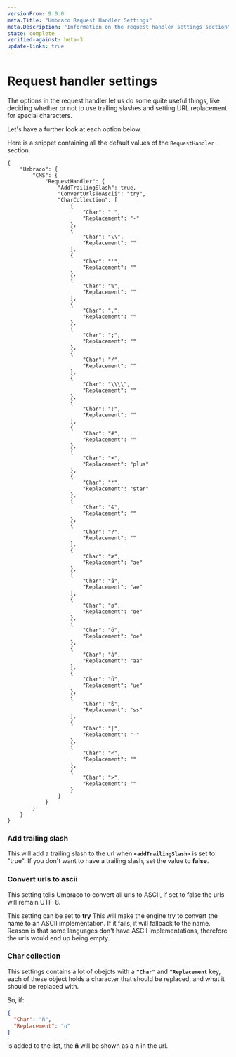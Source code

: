 ```yaml
---
versionFrom: 9.0.0
meta.Title: "Umbraco Request Handler Settings"
meta.Description: "Information on the request handler settings section"
state: complete
verified-against: beta-3
update-links: true
---
```


# Request handler settings

The options in the request handler let us do some quite useful things, like deciding whether or not to use trailing slashes and setting URL replacement for special characters.

Let's have a further look at each option below.

Here is a snippet containing all the default values of the `RequestHandler` section.

```
{
	"Umbraco": {
		"CMS": {
			"RequestHandler": {
				"AddTrailingSlash": true,
				"ConvertUrlsToAscii": "try",
				"CharCollection": [
                    {
						"Char": " ",
						"Replacement": "-"
					},
					{
						"Char": "\\",
						"Replacement": ""
					},
					{
						"Char": "'",
						"Replacement": ""
					},
					{
						"Char": "%",
						"Replacement": ""
					},
					{
						"Char": ".",
						"Replacement": ""
					},
					{
						"Char": ";",
						"Replacement": ""
					},
					{
						"Char": "/",
						"Replacement": ""
					},
					{
						"Char": "\\\\",
						"Replacement": ""
					},
					{
						"Char": ":",
						"Replacement": ""
					},
					{
						"Char": "#",
						"Replacement": ""
					},
					{
						"Char": "+",
						"Replacement": "plus"
					},
					{
						"Char": "*",
						"Replacement": "star"
					},
					{
						"Char": "&",
						"Replacement": ""
					},
					{
						"Char": "?",
						"Replacement": ""
					},
					{
						"Char": "æ",
						"Replacement": "ae"
					},
					{
						"Char": "ä",
						"Replacement": "ae"
					},
					{
						"Char": "ø",
						"Replacement": "oe"
					},
					{
						"Char": "ö",
						"Replacement": "oe"
					},
					{
						"Char": "å",
						"Replacement": "aa"
					},
					{
						"Char": "ü",
						"Replacement": "ue"
					},
					{
						"Char": "ß",
						"Replacement": "ss"
					},
					{
						"Char": "|",
						"Replacement": "-"
					},
					{
						"Char": "<",
						"Replacement": ""
					},
					{
						"Char": ">",
						"Replacement": ""
					}
				]
			}
		}
	}
}
```

### Add trailing slash

This will add a trailing slash to the url when **`<addTrailingSlash>`** is set to "true".
If you don't want to have a trailing slash, set the value to **false**.

### Convert urls to ascii

This setting tells Umbraco to convert all urls to ASCII, if set to false the urls will remain UTF-8. 

This setting can be set to **try** This will make the engine try to convert the name to an ASCII implementation. If it fails, it will fallback to the name. Reason is that some languages don't have ASCII implementations, therefore the urls would end up being empty.

### Char collection

This settings contains a lot of obejcts with a **`"Char"`** and **`"Replacement`** key, each of these object holds a character that should be replaced, and what it should be replaced with.

So, if:

```json
{
  "Char": "ñ",
  "Replacement": "n"
}
```

is added to the list, the **ñ** will be shown as a **n** in the url.
